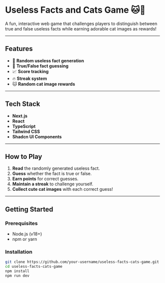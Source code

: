 # Useless Facts and Cats Game 🐱🧠

A fun, interactive web game that challenges players to distinguish between true and false useless facts while earning adorable cat images as rewards!

---

## Features
- 🎲 **Random useless fact generation**
- 🤔 **True/False fact guessing**
- 📈 **Score tracking**
- 🔥 **Streak system**
- 🐱 **Random cat image rewards**

---

## Tech Stack
- **Next.js**
- **React**
- **TypeScript**
- **Tailwind CSS**
- **Shadcn UI Components**

---

## How to Play
1. **Read** the randomly generated useless fact.
2. **Guess** whether the fact is true or false.
3. **Earn points** for correct guesses.
4. **Maintain a streak** to challenge yourself.
5. **Collect cute cat images** with each correct guess!

---

## Getting Started

### Prerequisites
- Node.js (v18+)
- npm or yarn

### Installation
```bash
git clone https://github.com/your-username/useless-facts-cats-game.git
cd useless-facts-cats-game
npm install
npm run dev
